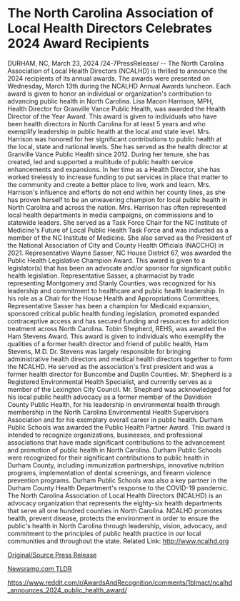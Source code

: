 # The North Carolina Association of Local Health Directors Celebrates 2024 Award Recipients

DURHAM, NC, March 23, 2024 /24-7PressRelease/ -- The North Carolina Association of Local Health Directors (NCALHD) is thrilled to announce the 2024 recipients of its annual awards. The awards were presented on Wednesday, March 13th during the NCALHD Annual Awards luncheon. Each award is given to honor an individual or organization's contribution to advancing public health in North Carolina.   Lisa Macon Harrison, MPH, Health Director for Granville Vance Public Health, was awarded the Health Director of the Year Award. This award is given to individuals who have been health directors in North Carolina for at least 5 years and who exemplify leadership in public health at the local and state level. Mrs. Harrison was honored for her significant contributions to public health at the local, state and national levels. She has served as the health director at Granville Vance Public Health since 2012. During her tenure, she has created, led and supported a multitude of public health service enhancements and expansions. In her time as a Health Director, she has worked tirelessly to increase funding to put services in place that matter to the community and create a better place to live, work and learn. Mrs. Harrison's influence and efforts do not end within her county lines, as she has proven herself to be an unwavering champion for local public health in North Carolina and across the nation. Mrs. Harrison has often represented local health departments in media campaigns, on commissions and to statewide leaders. She served as a Task Force Chair for the NC Institute of Medicine's Future of Local Public Health Task Force and was inducted as a member of the NC Institute of Medicine. She also served as the President of the National Association of City and County Health Officials (NACCHO) in 2021.   Representative Wayne Sasser, NC House District 67, was awarded the Public Health Legislative Champion Award. This award is given to a legislator(s) that has been an advocate and/or sponsor for significant public health legislation. Representative Sasser, a pharmacist by trade representing Montgomery and Stanly Counties, was recognized for his leadership and commitment to healthcare and public health leadership. In his role as a Chair for the House Health and Appropriations Committees, Representative Sasser has been a champion for Medicaid expansion, sponsored critical public health funding legislation, promoted expanded contraceptive access and has secured funding and resources for addiction treatment across North Carolina.   Tobin Shepherd, REHS, was awarded the Ham Stevens Award. This award is given to individuals who exemplify the qualities of a former health director and friend of public health, Ham Stevens, M.D. Dr. Stevens was largely responsible for bringing administrative health directors and medical health directors together to form the NCALHD. He served as the association's first president and was a former health director for Buncombe and Duplin Counties. Mr. Shepherd is a Registered Environmental Health Specialist, and currently serves as a member of the Lexington City Council. Mr. Shepherd was acknowledged for his local public health advocacy as a former member of the Davidson County Public Health, for his leadership in environmental health through membership in the North Carolina Environmental Health Supervisors Association and for his exemplary overall career in public health.   Durham Public Schools was awarded the Public Health Partner Award. This award is intended to recognize organizations, businesses, and professional associations that have made significant contributions to the advancement and promotion of public health in North Carolina. Durham Public Schools were recognized for their significant contributions to public health in Durham County, including immunization partnerships, innovative nutrition programs, implementation of dental screenings, and firearm violence prevention programs. Durham Public Schools was also a key partner in the Durham County Health Department's response to the COVID-19 pandemic.  The North Carolina Association of Local Health Directors (NCALHD) is an advocacy organization that represents the eighty-six health departments that serve all one hundred counties in North Carolina. NCALHD promotes health, prevent disease, protects the environment in order to ensure the public's health in North Carolina through leadership, vision, advocacy, and commitment to the principles of public health practice in our local communities and throughout the state.  Related Link: http://www.ncalhd.org 

[Original/Source Press Release](https://www.24-7pressrelease.com/press-release/509456/the-north-carolina-association-of-local-health-directors-celebrates-2024-award-recipients)
                    

[Newsramp.com TLDR](None) 

https://www.reddit.com/r/AwardsAndRecognition/comments/1blmact/ncalhd_announces_2024_public_health_award/